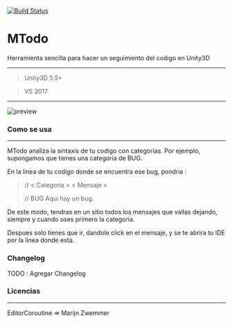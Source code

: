 [![Build Status](https://img.shields.io/badge/Trello-Active-brightgreen.svg)](https://trello.com/b/ZPmPLDJ8)

# MTodo
Herramienta sencilla para hacer un seguimiento del codigo en Unity3D

---

> Unity3D 5.5+

> VS 2017

---

![preview](https://github.com/lPinchol/MTodo/blob/master/Res/previ.png?raw=true)

### Como se usa
---
MTodo analiza la sintaxis de tu codigo con categorias.
Por ejemplo, supongamos que tienes una categoria de BUG.

En la linea de tu codigo donde se encuentra ese bug, pondria :

> // < Categoria > < Mensaje >

> // BUG Aqui hay un bug.

De este modo, tendras en un sitio todos los mensajes que vallas dejando, siempre y cuando uses primero la categoria.

Despues solo tienes que ir, dandole click en el mensaje, y se te abrira tu IDE por la linea donde esta.

### Changelog

TODO : Agregar Changelog

### Licencias
---
EditorCoroutine => Marijn Zwemmer


